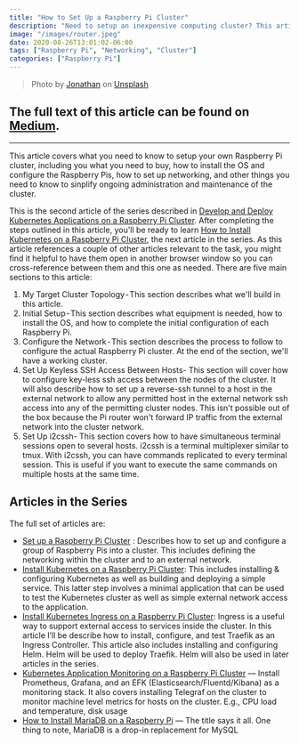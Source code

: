 ```yaml
---
title: "How to Set Up a Raspberry Pi Cluster"
description: "Need to setup an inexpensive computing cluster? This article tells you what you need to buy, how to install the OS and configure the Raspberry Pis, how to set up networking, and other things you need to know to sinplify ongoing administration and maintenance of the cluster."
image: "/images/router.jpeg"
date: 2020-08-26T13:01:02-06:00
tags: ["Raspberry Pi", "Networking", "Cluster"]
categories: ["Raspberry Pi"]
---
```


> Photo by [Jonathan](https://unsplash.com/@isodme) on [Unsplash](https://unsplash.com/s/photos/sailor?utm_source=unsplash&utm_medium=referral&utm_content=creditCopyText)


## The full text of this article can be found on [Medium](https://medium.com/better-programming/how-to-set-up-a-raspberry-pi-cluster-ff484a1c6be9?source=friends_link&sk=c679e5274ed39a5002e2b9ac97c966c7).

---

This article covers what you need to know to setup your own Raspberry Pi cluster, including you what you need to buy, how to install the OS and configure the Raspberry Pis, how to set up networking, and other things you need to know to sinplify ongoing administration and maintenance of the cluster.

This is the second article of the series described in [Develop and Deploy Kubernetes Applications on a Raspberry Pi Cluster](https://medium.com/better-programming/develop-and-deploy-kubernetes-applications-on-a-raspberry-pi-cluster-fbd4d97a904c?source=friends_link&sk=df18f8cdfc8b90aa25b2b6676346d1ec). After completing the steps outlined in this article, you'll be ready to learn [How to Install Kubernetes on a Raspberry Pi Cluster](https://medium.com/better-programming/how-to-install-kubernetes-on-a-raspberry-pi-cluster-49ad9a762d08?source=friends_link&sk=d9a6bba68c42a1321dd9008a92a1a330), the next article in the series.
As this article references a couple of other articles relevant to the task, you might find it helpful to have them open in another browser window so you can cross-reference between them and this one as needed.
There are five main sections to this article:

1. My Target Cluster Topology - This section describes what we'll build in this article.
2. Initial Setup - This section describes what equipment is needed, how to install the OS, and how to complete the initial configuration of each Raspberry Pi.
3. Configure the Network - This section describes the process to follow to configure the actual Raspberry Pi cluster. At the end of the section, we'll have a working cluster.
4. Set Up Keyless SSH Access Between Hosts- This section will cover how to configure key-less ssh access between the nodes of the cluster. It will also describe how to set up a reverse-ssh tunnel to a host in the external network to allow any permitted host in the external network ssh access into any of the permitting cluster nodes. This isn't possible out of the box because the Pi router won't forward IP traffic from the external network into the cluster network.
5. Set Up i2cssh- This section covers how to have simultaneous terminal sessions open to several hosts. i2cssh is a terminal multiplexer similar to tmux. With i2cssh, you can have commands replicated to every terminal session. This is useful if you want to execute the same commands on multiple hosts at the same time.

## Articles in the Series

The full set of articles are:

* [Set up a Raspberry Pi Cluster](https://medium.com/better-programming/setup-a-raspberry-pi-cluster-ff484a1c6be9) : Describes how to set up and configure a group of Raspberry Pis into a cluster. This includes defining the networking within the cluster and to an external network.
* [Install Kubernetes on a Raspberry Pi Cluster](https://medium.com/better-programming/install-kubernetes-on-a-raspberry-pi-cluster-49ad9a762d08): This includes installing & configuring Kubernetes as well as building and deploying a simple service. This latter step involves a minimal application that can be used to test the Kubernetes cluster as well as simple external network access to the application.
* [Install Kubernetes Ingress on a Raspberry Pi Cluster](https://medium.com/@RichYoungkin/install-kubernetes-ingress-on-a-raspberry-pi-cluster-e8d5086c5009): Ingress is a useful way to support external access to services inside the cluster. In this article I’ll be describe how to install, configure, and test Traefik as an Ingress Controller. This article also includes installing and configuring Helm. Helm will be used to deploy Traefik. Helm will also be used in later articles in the series.
* [Kubernetes Application Monitoring on a Raspberry Pi Cluster](https://medium.com/better-programming/kubernetes-application-monitoring-on-a-raspberry-pi-cluster-fa8f2762b00c) — Install Prometheus, Grafana, and an EFK (Elasticsearch/Fluentd/Kibana) as a monitoring stack. It also covers installing Telegraf on the cluster to monitor machine level metrics for hosts on the cluster. E.g., CPU load and temperature, disk usage
* [How to Install MariaDB on a Raspberry Pi](https://medium.com/better-programming/how-to-install-mysql-on-a-raspberry-pi-ad3f69b4a094) — The title says it all. One thing to note, MariaDB is a drop-in replacement for MySQL